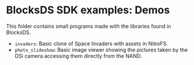 # BlocksDS SDK examples: Demos

This folder contains small programs made with the libraries found in BlocksDS.

- `invaders`: Basic clone of Space Invaders with assets in NitroFS.
- `photo_slideshow`: Basic image viewer showing the pictures taken by the DSi camera accessing them directly from the NAND.
